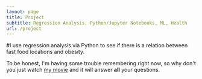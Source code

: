 ```yaml
---
layout: page
title: Project
subtitle: Regression Analysis, Python/Jupyter Notebooks, ML, Health
url: /project
---
```



#I use regression analysis via Python to see if there is a relation between fast food locations and obesity.


To be honest, I'm having some trouble remembering right now, so why don't you just watch [my movie](https://en.wikipedia.org/wiki/The_Princess_Bride_%28film%29) and it will answer **all** your questions.